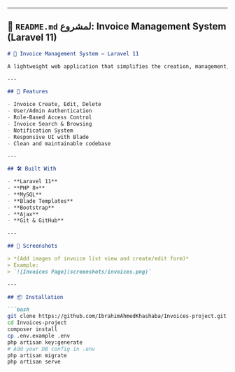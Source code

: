 
---

## 📄 `README.md` لمشروع: **Invoice Management System (Laravel 11)**

```markdown
# 📄 Invoice Management System – Laravel 11

A lightweight web application that simplifies the creation, management, and tracking of invoices for small and medium businesses. Designed with a clean UI and secure admin control, it supports multiple roles and notifications.

---

## 🚀 Features

- Invoice Create, Edit, Delete
- User/Admin Authentication
- Role-Based Access Control
- Invoice Search & Browsing
- Notification System
- Responsive UI with Blade
- Clean and maintainable codebase

---

## 🛠️ Built With

- **Laravel 11**
- **PHP 8+**
- **MySQL**
- **Blade Templates**
- **Bootstrap**
- **Ajax**
- **Git & GitHub**

---

## 📸 Screenshots

> *(Add images of invoice list view and create/edit form)*  
> Example:  
> `![Invoices Page](screenshots/invoices.png)`

---

## 📦 Installation

```bash
git clone https://github.com/IbrahimAhmedKhashaba/Invoices-project.git
cd Invoices-project
composer install
cp .env.example .env
php artisan key:generate
# Add your DB config in .env
php artisan migrate
php artisan serve
